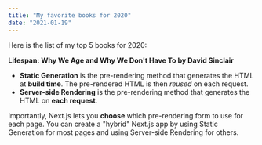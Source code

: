 ```yaml
---
title: "My favorite books for 2020"
date: "2021-01-19"
---
```


Here is the list of my top 5 books for 2020:

**Lifespan: Why We Age and Why We Don't Have To by David Sinclair**

- **Static Generation** is the pre-rendering method that generates the HTML at **build time**. The pre-rendered HTML is then _reused_ on each request.
- **Server-side Rendering** is the pre-rendering method that generates the HTML on **each request**.

Importantly, Next.js lets you **choose** which pre-rendering form to use for each page. You can create a "hybrid" Next.js app by using Static Generation for most pages and using Server-side Rendering for others.
